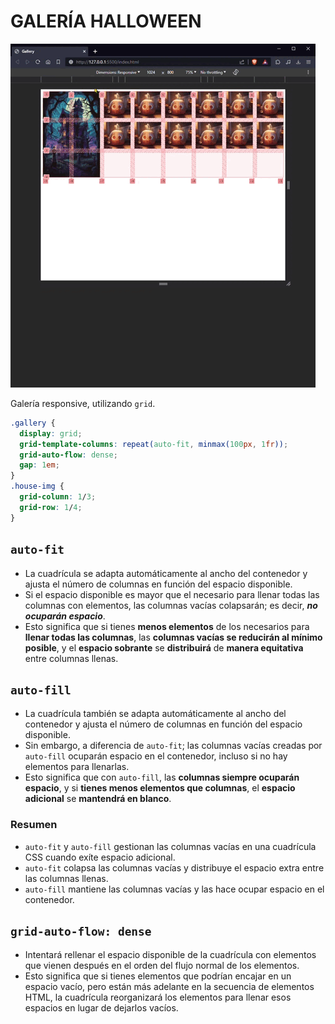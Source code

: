 # GALERÍA HALLOWEEN
![Preview](./sample.gif)

Galería responsive, utilizando `grid`.

```css
.gallery {
  display: grid;
  grid-template-columns: repeat(auto-fit, minmax(100px, 1fr));
  grid-auto-flow: dense;
  gap: 1em;
}
.house-img {
  grid-column: 1/3;
  grid-row: 1/4;
}
```
## `auto-fit`
+ La cuadrícula se adapta automáticamente al ancho del contenedor y ajusta el número de columnas en función del espacio disponible.
+ Si el espacio disponible es mayor que el necesario para llenar todas las columnas con elementos, las columnas vacías colapsarán; es decir, ***no ocuparán espacio***.
+ Esto significa que si tienes **menos elementos** de los necesarios para **llenar todas las columnas**, las **columnas vacías se reducirán al mínimo posible**, y el **espacio sobrante** se **distribuirá** de **manera equitativa** entre columnas llenas.
## `auto-fill`
+ La cuadrícula también se adapta automáticamente al ancho del contenedor y ajusta el número de columnas en función del espacio disponible.
+ Sin embargo, a diferencia de `auto-fit`; las columnas vacías creadas por `auto-fill` ocuparán espacio en el contenedor, incluso si no hay elementos para llenarlas.
+ Esto significa que con `auto-fill`, las **columnas siempre ocuparán espacio**, y si **tienes menos elementos que columnas**, el **espacio adicional** se **mantendrá en blanco**.
### Resumen
+ `auto-fit` y `auto-fill` gestionan las columnas vacías en una cuadrícula CSS cuando exíte espacio adicional.
+ `auto-fit` colapsa las columnas vacías y distribuye el espacio extra entre las columnas llenas.
+ `auto-fill` mantiene las columnas vacías y las hace ocupar espacio en el contenedor.

## `grid-auto-flow: dense`
+ Intentará rellenar el espacio disponible de la cuadrícula con elementos que vienen después en el orden del flujo normal de los elementos.
+ Esto significa que si tienes elementos que podrían encajar en un espacio vacío, pero están más adelante en la secuencia de elementos HTML, la cuadrícula reorganizará los elementos para llenar esos espacios en lugar de dejarlos vacíos.